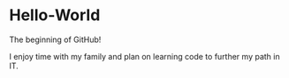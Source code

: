 # Hello-World
The beginning of GitHub!

I enjoy time with my family and plan on learning code to further my path in IT.
